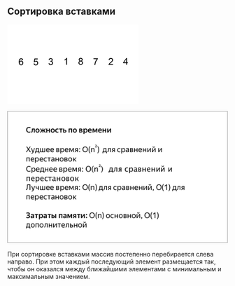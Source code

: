 ## Сортировка вставками

![gif](../../../public/insertion-sort/Insertion-sort-example-300px.gif)

![gif](../../../public/insertion-sort/bigO.png)

При сортировке вставками массив постепенно перебирается слева направо. При этом каждый последующий элемент размещается так, чтобы он оказался между ближайшими элементами с минимальным и максимальным значением.
